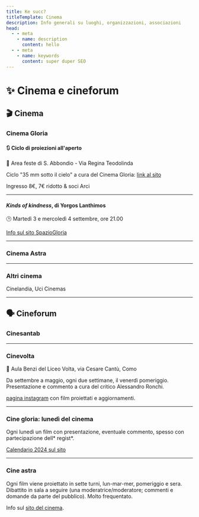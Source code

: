 ```yaml
---
title: Ke succ?
titleTemplate: Cinema
description: Info generali su luoghi, organizzazioni, associazioni
head:
  - - meta
    - name: description
      content: hello
  - - meta
    - name: keywords
      content: super duper SEO
---
```

# ✨ Cinema e cineforum

## 🎬 Cinema

### Cinema Gloria

#### 🔃 **Ciclo di proiezioni all'aperto**

📍 Area feste di S. Abbondio - Via Regina Teodolinda

Ciclo "35 mm sotto il cielo" a cura del Cinema Gloria: [link al sito](https://www.spaziogloria.com/)

Ingresso 8€, 7€ ridotto & soci Arci 

***

#### *Kinds of kindness*, di Yorgos Lanthimos

🕒 Martedì 3 e mercoledì 4 settembre, ore 21.00

[Info sul sito SpazioGloria](https://www.spaziogloria.com/events/35mm-kinds-of-kindness-di-yorgos-lanthimos-2024-09-03-21-00)

***

### Cinema Astra

***

### Altri cinema

Cinelandia, Uci Cinemas

***

## 🗣️ Cineforum

### Cinesantab

***

### Cinevolta

📍 Aula Benzi del Liceo Volta, via Cesare Cantù, Como

Da settembre a maggio, ogni due settimane, il venerdì pomeriggio. Presentazione e commento a cura del critico Alessandro Ronchi.

[pagina instagram](https://www.instagram.com/cineforumliceovolta) con film proiettati e aggiornamenti.

***

### Cine gloria: lunedì del cinema

Ogni lunedì un film con presentazione, eventuale commento, spesso con partecipazione dell* regist*.

[Calendario 2024 sul sito](https://www.spaziogloria.com/events/i-lunedi-del-cinema-2024)

***

### Cine astra

Ogni film viene proiettato in sette turni, lun-mar-mer, pomeriggio e sera. Dibattito in sala a seguire (una moderatrice/moderatore; commenti e domande da parte del pubblico). Molto frequentato.

Info sul [sito del cinema](https://www.astracinema.it/pagina.php?tipopagina=cineforum).
